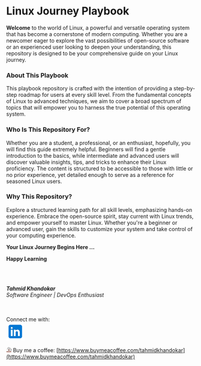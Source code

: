 # Linux Journey Playbook

**Welcome** to the world of Linux, a powerful and versatile operating system that has become a cornerstone of modern computing. Whether you are a newcomer eager to explore the vast possibilities of open-source software or an experienced user looking to deepen your understanding, this repository is designed to be your comprehensive guide on your Linux journey.

### About This Playbook

This playbook repository is crafted with the intention of providing a step-by-step roadmap for users at every skill level. From the fundamental concepts of Linux to advanced techniques, we aim to cover a broad spectrum of topics that will empower you to harness the true potential of this operating system.

### Who Is This Repository For?

Whether you are a student, a professional, or an enthusiast, hopefully, you will find this guide extremely helpful. Beginners will find a gentle introduction to the basics, while intermediate and advanced users will discover valuable insights, tips, and tricks to enhance their Linux proficiency. The content is structured to be accessible to those with little or no prior experience, yet detailed enough to serve as a reference for seasoned Linux users.

### Why This Repository?

Explore a structured learning path for all skill levels, emphasizing hands-on experience. Embrace the open-source spirit, stay current with Linux trends, and empower yourself to master Linux. Whether you're a beginner or advanced user, gain the skills to customize your system and take control of your computing experience.

**Your Linux Journey Begins Here ...**

**Happy Learning**

<br >
<br >

**_Tahmid Khandokar_**  
_Software Engineer | DevOps Enthusiast_

<br />
<br />
Connect me with: <br>
<a href="https://www.linkedin.com/in/tahmid-khandokar/">
  <img src="./images/icons8-linkedin-48.png" alt="linkedin icon"/>
</a>

<br />

<img src="./images/icons8-hot-coffee-48.png" alt="coffee icon" height="14" width="14" /> Buy me a coffee:
[https://www.buymeacoffee.com/tahmidkhandokar](https://www.buymeacoffee.com/tahmidkhandokar)
